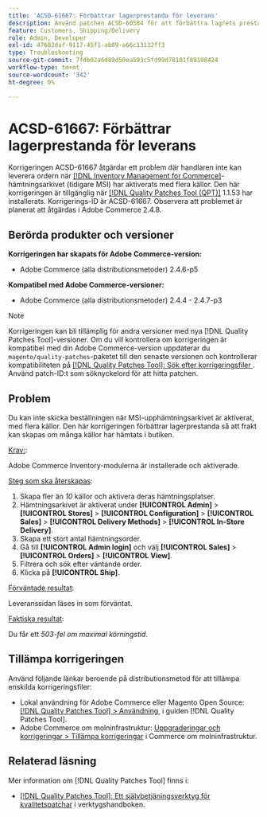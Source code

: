 ```yaml
---
title: 'ACSD-61667: Förbättrar lagerprestanda för leverans'
description: Använd patchen ACSD-60584 för att förbättra lagrets prestanda när det gäller att skapa leveranser i många källor med upphämtning i butiken.
feature: Customers, Shipping/Delivery
role: Admin, Developer
exl-id: 47682daf-9117-45f1-ab09-a66c13132ff3
type: Troubleshooting
source-git-commit: 7fdb02a6d89d50ea593c5fd99d78101f89198424
workflow-type: tm+mt
source-wordcount: '342'
ht-degree: 0%

---
```


# ACSD-61667: Förbättrar lagerprestanda för leverans

Korrigeringen ACSD-61667 åtgärdar ett problem där handlaren inte kan leverera ordern när [[!DNL Inventory Management for Commerce]](https://experienceleague.adobe.com/sv/docs/commerce-admin/inventory/introduction)-hämtningsarkivet (tidigare MSI) har aktiverats med flera källor. Den här korrigeringen är tillgänglig när [[!DNL Quality Patches Tool (QPT)]](/help/tools/quality-patches-tool/quality-patches-tool-to-self-serve-quality-patches.md) 1.1.53 har installerats. Korrigerings-ID är ACSD-61667. Observera att problemet är planerat att åtgärdas i Adobe Commerce 2.4.8.

## Berörda produkter och versioner

**Korrigeringen har skapats för Adobe Commerce-version:**

* Adobe Commerce (alla distributionsmetoder) 2.4.6-p5

**Kompatibel med Adobe Commerce-versioner:**

* Adobe Commerce (alla distributionsmetoder) 2.4.4 - 2.4.7-p3

>[!NOTE]
>
>Korrigeringen kan bli tillämplig för andra versioner med nya [!DNL Quality Patches Tool]-versioner. Om du vill kontrollera om korrigeringen är kompatibel med din Adobe Commerce-version uppdaterar du `magento/quality-patches`-paketet till den senaste versionen och kontrollerar kompatibiliteten på [[!DNL Quality Patches Tool]: Sök efter korrigeringsfiler &#x200B;](https://experienceleague.adobe.com/tools/commerce-quality-patches/index.html?lang=sv-SE). Använd patch-ID:t som söknyckelord för att hitta patchen.

## Problem

Du kan inte skicka beställningen när MSI-upphämtningsarkivet är aktiverat, med flera källor. Den här korrigeringen förbättrar lagerprestanda så att frakt kan skapas om många källor har hämtats i butiken.

<u>Krav:</u>:

Adobe Commerce Inventory-modulerna är installerade och aktiverade.

<u>Steg som ska återskapas</u>:

1. Skapa fler än *10* källor och aktivera deras hämtningsplatser.
1. Hämtningsarkivet är aktiverat under **[!UICONTROL Admin]** > **[!UICONTROL Stores]** > **[!UICONTROL Configuration]** > **[!UICONTROL Sales]** > **[!UICONTROL Delivery Methods]** > **[!UICONTROL In-Store Delivery]**.
1. Skapa ett stort antal hämtningsorder.
1. Gå till **[!UICONTROL Admin login]** och välj **[!UICONTROL Sales]** > **[!UICONTROL Orders]** > **[!UICONTROL View]**.
1. Filtrera och sök efter väntande order.
1. Klicka på **[!UICONTROL Ship]**.

<u>Förväntade resultat</u>:

Leveranssidan läses in som förväntat.

<u>Faktiska resultat</u>:

Du får ett *503-fel om maximal körningstid*.

## Tillämpa korrigeringen

Använd följande länkar beroende på distributionsmetod för att tillämpa enskilda korrigeringsfiler:

* Lokal användning för Adobe Commerce eller Magento Open Source: [[!DNL Quality Patches Tool] > Användning &#x200B;](/help/tools/quality-patches-tool/usage.md) i guiden [!DNL Quality Patches Tool].
* Adobe Commerce om molninfrastruktur: [Uppgraderingar och korrigeringar > Tillämpa korrigeringar](https://experienceleague.adobe.com/docs/commerce-cloud-service/user-guide/develop/upgrade/apply-patches.html?lang=sv-SE) i Commerce om molninfrastruktur.

## Relaterad läsning

Mer information om [!DNL Quality Patches Tool] finns i:

* [[!DNL Quality Patches Tool]: Ett självbetjäningsverktyg för kvalitetspatchar](/help/tools/quality-patches-tool/quality-patches-tool-to-self-serve-quality-patches.md) i verktygshandboken.
